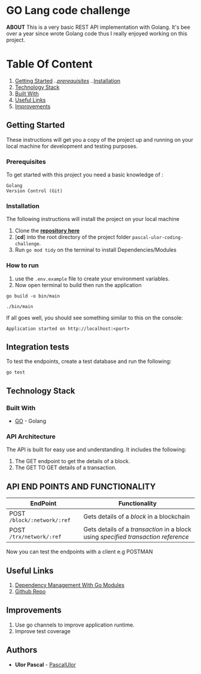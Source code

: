 # GO Lang code challenge

**ABOUT** This is a very basic REST API implementation with Golang. It's bee over a year since wrote Golang code thus I really enjoyed working on this project. 

# Table Of Content

1. [Getting Started](#getting-started 'Getting Started')
   .._[prerequisites](#prerequisites 'Prerequisites')
   .._[Installation](#installation 'Installation')
2. [Technology Stack](#technology-stack)
3. [Built With](#built-with 'Built With')
4. [Useful Links](#useful-links 'Useful Links')
5. [Improvements](#improvements 'Improvements')

## Getting Started

These instructions will get you a copy of the project up and running on your local machine for development and testing purposes.

### Prerequisites

To get started with this project you need a basic knowledge of :

```
Golang
Version Control (Git)
```

### Installation

The following instructions will install the project on your local machine

1. Clone the [**repository here**](https://github.com/NuriCareers/Pascal-Ulor-coding-challenge)
2. [**cd**] into the root directory of the project folder `pascal-ulor-coding-challenge`.
3. Run `go mod tidy` on the terminal to install Dependencies/Modules

### How to run

1. use the `.env.example` file to create your environment variables.
2. Now open terminal to build then run the application

```
go build -o bin/main
```

```
./bin/main
```

If all goes well, you should see something similar to this on the console:

```
Application started on http://localhost:<port>
```

## Integration tests

To test the endpoints, create a test database and run the following:

```
go test
```

## Technology Stack

### Built With

- [GO](https://golang.org/) - Golang

### API Architecture

The API is built for easy use and understanding. It includes the following:

1. The GET endpoint to get the details of a block.
2. The GET TO GET details of a transaction.
## API END POINTS AND FUNCTIONALITY

| EndPoint                                                       | Functionality                                                                        |
| -------------------------------------------------------------- | ------------------------------------------------------------------------------------ |
| POST `/block/:network/:ref`                               | Gets details of a _block_ in a blockchain                                |
| POST `/trx/network/:ref` | Gets details of a _transaction_ in a block using _specified transaction reference_ |

Now you can test the endpoints with a client e.g POSTMAN

## Useful Links

1. [Dependency Management With Go Modules](https://dev.to/pc_codes/dependency-management-with-go-modules-434c)
2. [Github Repo](https://github.com/NuriCareers/Pascal-Ulor-coding-challenge)

## Improvements
1. Use go channels to improve application runtime.
2. Improve test coverage
## Authors

- **Ulor Pascal** - [PascalUlor](https://github.com/PascalUlor)